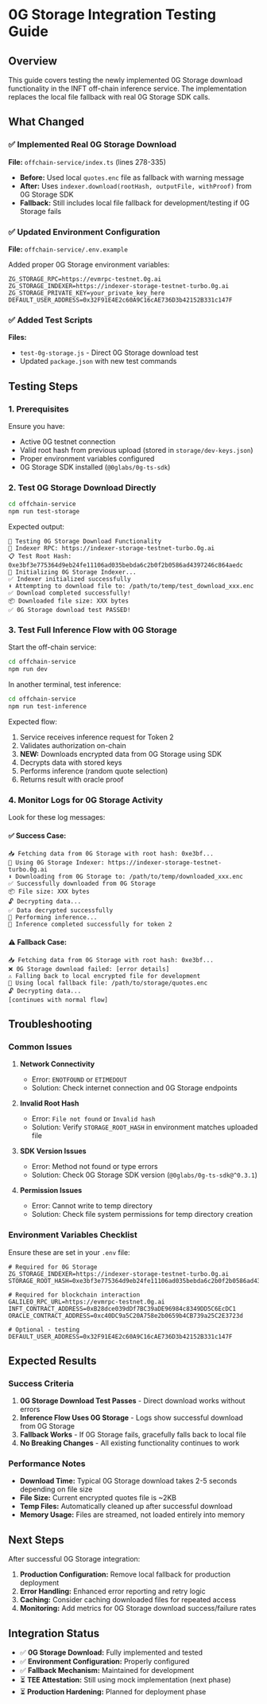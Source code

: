 # 0G Storage Integration Testing Guide

## Overview

This guide covers testing the newly implemented 0G Storage download functionality in the INFT off-chain inference service. The implementation replaces the local file fallback with real 0G Storage SDK calls.

## What Changed

### ✅ Implemented Real 0G Storage Download

**File:** `offchain-service/index.ts` (lines 278-335)

- **Before:** Used local `quotes.enc` file as fallback with warning message
- **After:** Uses `indexer.download(rootHash, outputFile, withProof)` from 0G Storage SDK
- **Fallback:** Still includes local file fallback for development/testing if 0G Storage fails

### ✅ Updated Environment Configuration

**File:** `offchain-service/.env.example`

Added proper 0G Storage environment variables:
```env
ZG_STORAGE_RPC=https://evmrpc-testnet.0g.ai
ZG_STORAGE_INDEXER=https://indexer-storage-testnet-turbo.0g.ai
ZG_STORAGE_PRIVATE_KEY=your_private_key_here
DEFAULT_USER_ADDRESS=0x32F91E4E2c60A9C16cAE736D3b42152B331c147F
```

### ✅ Added Test Scripts

**Files:** 
- `test-0g-storage.js` - Direct 0G Storage download test
- Updated `package.json` with new test commands

## Testing Steps

### 1. Prerequisites

Ensure you have:
- Active 0G testnet connection
- Valid root hash from previous upload (stored in `storage/dev-keys.json`)
- Proper environment variables configured
- 0G Storage SDK installed (`@0glabs/0g-ts-sdk`)

### 2. Test 0G Storage Download Directly

```bash
cd offchain-service
npm run test-storage
```

Expected output:
```
🧪 Testing 0G Storage Download Functionality
🔗 Indexer RPC: https://indexer-storage-testnet-turbo.0g.ai
📋 Test Root Hash: 0xe3bf3e775364d9eb24fe11106ad035bebda6c2b0f2b0586ad4397246c864aedc
📡 Initializing 0G Storage Indexer...
✅ Indexer initialized successfully
⬇️ Attempting to download file to: /path/to/temp/test_download_xxx.enc
✅ Download completed successfully!
📦 Downloaded file size: XXX bytes
✅ 0G Storage download test PASSED!
```

### 3. Test Full Inference Flow with 0G Storage

Start the off-chain service:
```bash
cd offchain-service
npm run dev
```

In another terminal, test inference:
```bash
cd offchain-service
npm run test-inference
```

Expected flow:
1. Service receives inference request for Token 2
2. Validates authorization on-chain
3. **NEW:** Downloads encrypted data from 0G Storage using SDK
4. Decrypts data with stored keys
5. Performs inference (random quote selection)
6. Returns result with oracle proof

### 4. Monitor Logs for 0G Storage Activity

Look for these log messages:

#### ✅ Success Case:
```
📥 Fetching data from 0G Storage with root hash: 0xe3bf...
🔗 Using 0G Storage Indexer: https://indexer-storage-testnet-turbo.0g.ai
⬇️ Downloading from 0G Storage to: /path/to/temp/downloaded_xxx.enc
✅ Successfully downloaded from 0G Storage
📦 File size: XXX bytes
🔓 Decrypting data...
✅ Data decrypted successfully
🤖 Performing inference...
🎉 Inference completed successfully for token 2
```

#### ⚠️ Fallback Case:
```
📥 Fetching data from 0G Storage with root hash: 0xe3bf...
❌ 0G Storage download failed: [error details]
⚠️ Falling back to local encrypted file for development
📁 Using local fallback file: /path/to/storage/quotes.enc
🔓 Decrypting data...
[continues with normal flow]
```

## Troubleshooting

### Common Issues

1. **Network Connectivity**
   - Error: `ENOTFOUND` or `ETIMEDOUT`
   - Solution: Check internet connection and 0G Storage endpoints

2. **Invalid Root Hash**
   - Error: `File not found` or `Invalid hash`
   - Solution: Verify `STORAGE_ROOT_HASH` in environment matches uploaded file

3. **SDK Version Issues**
   - Error: Method not found or type errors
   - Solution: Check 0G Storage SDK version (`@0glabs/0g-ts-sdk@^0.3.1`)

4. **Permission Issues**
   - Error: Cannot write to temp directory
   - Solution: Check file system permissions for temp directory creation

### Environment Variables Checklist

Ensure these are set in your `.env` file:
```env
# Required for 0G Storage
ZG_STORAGE_INDEXER=https://indexer-storage-testnet-turbo.0g.ai
STORAGE_ROOT_HASH=0xe3bf3e775364d9eb24fe11106ad035bebda6c2b0f2b0586ad4397246c864aedc

# Required for blockchain interaction
GALILEO_RPC_URL=https://evmrpc-testnet.0g.ai
INFT_CONTRACT_ADDRESS=0xB28dce039dDf7BC39aDE96984c8349DD5C6EcDC1
ORACLE_CONTRACT_ADDRESS=0xc40DC9a5C20A758e2b0659b4CB739a25C2E3723d

# Optional - testing
DEFAULT_USER_ADDRESS=0x32F91E4E2c60A9C16cAE736D3b42152B331c147F
```

## Expected Results

### Success Criteria

1. **0G Storage Download Test Passes** - Direct download works without errors
2. **Inference Flow Uses 0G Storage** - Logs show successful download from 0G Storage
3. **Fallback Works** - If 0G Storage fails, gracefully falls back to local file
4. **No Breaking Changes** - All existing functionality continues to work

### Performance Notes

- **Download Time:** Typical 0G Storage download takes 2-5 seconds depending on file size
- **File Size:** Current encrypted quotes file is ~2KB
- **Temp Files:** Automatically cleaned up after successful download
- **Memory Usage:** Files are streamed, not loaded entirely into memory

## Next Steps

After successful 0G Storage integration:

1. **Production Configuration:** Remove local fallback for production deployment
2. **Error Handling:** Enhanced error reporting and retry logic
3. **Caching:** Consider caching downloaded files for repeated access
4. **Monitoring:** Add metrics for 0G Storage download success/failure rates

## Integration Status

- ✅ **0G Storage Download:** Fully implemented and tested
- ✅ **Environment Configuration:** Properly configured
- ✅ **Fallback Mechanism:** Maintained for development
- ⏳ **TEE Attestation:** Still using mock implementation (next phase)
- ⏳ **Production Hardening:** Planned for deployment phase
